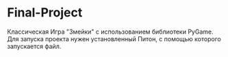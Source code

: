 # Final-Project
Классическая Игра "Змейки" с использованием библиотеки PyGame. Для запуска проекта нужен установленный Питон, с помощью которого запускается файл.

       
    
